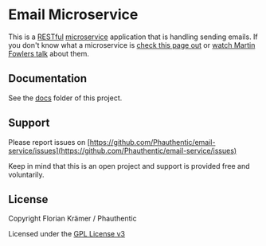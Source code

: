 # Email Microservice

This is a [RESTful](https://en.wikipedia.org/wiki/Restful) [microservice](https://en.wikipedia.org/wiki/Microservices) application that is handling sending emails. If you don't know what a microservice is [check this page out](https://microservices.io/) or [watch Martin Fowlers talk](https://www.youtube.com/watch?v=wgdBVIX9ifA) about them.

## Documentation

See the [docs](/docs) folder of this project.

## Support

Please report issues on [https://github.com/Phauthentic/email-service/issues](https://github.com/Phauthentic/email-service/issues)

Keep in mind that this is an open project and support is provided free and voluntarily.

## License

Copyright Florian Krämer / Phauthentic

Licensed under the [GPL License v3](LICENSE.txt)

